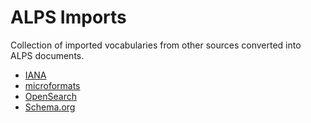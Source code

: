 # ALPS Imports

Collection of imported vocabularies from other sources converted into ALPS
documents.

- [IANA](./iana)
- [microformats](./microformats)
- [OpenSearch](./open-search)
- [Schema.org](./schema.org)
